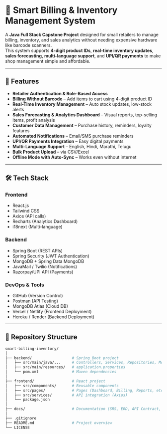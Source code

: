 # 🛒 Smart Billing & Inventory Management System  

A **Java Full Stack Capstone Project** designed for small retailers to manage billing, inventory, and sales analytics without needing expensive hardware like barcode scanners.  
This system supports **4-digit product IDs**, **real-time inventory updates**, **sales forecasting**, **multi-language support**, and **UPI/QR payments** to make shop management simple and affordable.  

---

## 🚀 Features  
- **Retailer Authentication & Role-Based Access**  
- **Billing Without Barcode** – Add items to cart using 4-digit product ID  
- **Real-Time Inventory Management** – Auto stock updates, low-stock alerts  
- **Sales Forecasting & Analytics Dashboard** – Visual reports, top-selling items, profit analysis  
- **Customer Data Management** – Purchase history, reminders, loyalty features  
- **Automated Notifications** – Email/SMS purchase reminders  
- **UPI/QR Payments Integration** – Easy digital payments  
- **Multi-Language Support** – English, Hindi, Marathi, Telugu  
- **Bulk Product Upload** – via CSV/Excel  
- **Offline Mode with Auto-Sync** – Works even without internet  

---

## 🛠️ Tech Stack  

### Frontend  
- React.js  
- Tailwind CSS  
- Axios (API calls)  
- Recharts (Analytics Dashboard)  
- i18next (Multi-language)  

### Backend  
- Spring Boot (REST APIs)  
- Spring Security (JWT Authentication)  
- MongoDB + Spring Data MongoDB  
- JavaMail / Twilio (Notifications)  
- Razorpay/UPI API (Payments)  

### DevOps & Tools  
- GitHub (Version Control)  
- Postman (API Testing)  
- MongoDB Atlas (Cloud DB)  
- Vercel / Netlify (Frontend Deployment)  
- Heroku / Render (Backend Deployment)  

---

## 📂 Repository Structure  

```bash
smart-billing-inventory/
│
├── backend/                  # Spring Boot project
│   ├── src/main/java/...     # Controllers, Services, Repositories, Models
│   ├── src/main/resources/   # application.properties
│   └── pom.xml               # Maven dependencies
│
├── frontend/                 # React project
│   ├── src/components/       # Reusable components
│   ├── src/pages/            # Pages (Dashboard, Billing, Reports, etc.)
│   ├── src/services/         # API integration (Axios)
│   └── package.json
│
├── docs/                     # Documentation (SRS, ERD, API Contract, etc.)
│
├── .gitignore
├── README.md                 # Project overview
└── LICENSE

